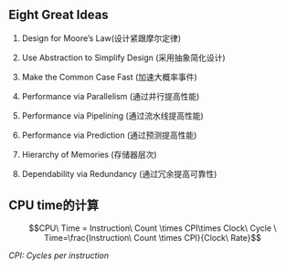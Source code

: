 ## **Eight Great Ideas**

1. Design for Moore’s Law(设计紧跟摩尔定律)
2. Use Abstraction to Simplify Design (采用抽象简化设计)
3. Make the Common Case Fast (加速大概率事件)

4. Performance via Parallelism (通过并行提高性能)
5. Performance via Pipelining (通过流水线提高性能)
6. Performance via Prediction (通过预测提高性能)
7. Hierarchy of Memories (存储器层次)
8. Dependability via Redundancy (通过冗余提高可靠性)

## CPU time的计算

$$CPU\ Time = Instruction\  Count \times CPI\times Clock\ Cycle \  Time=\frac{Instruction\ Count \times CPI}{Clock\  Rate}$$

*CPI: Cycles per instruction*

